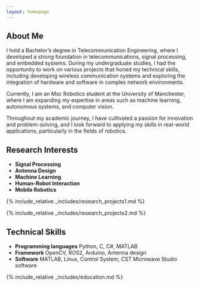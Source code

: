 ```yaml
---
layout: homepage
---
```


## About Me

I hold a Bachelor’s degree in Telecommunication Engineering, where I developed a strong foundation in telecommunications, signal processing, and embedded systems. During my undergraduate studies, I had the opportunity to work on various projects that honed my technical skills, including developing wireless communication systems and exploring the integration of hardware and software in complex network environments.

Currently, I am an Msc Robotics student at the University of Manchester, where I am expanding my expertise in areas such as machine learning, autonomous systems, and computer vision.

Throughout my academic journey, I have cultivated a passion for innovation and problem-solving, and I look forward to applying my skills in real-world applications, particularly in the fields of  robotics.


## Research Interests

- **Signal Processing**
- **Antenna Design**
- **Machine Learning**
- **Human-Robot Interaction**
- **Mobile Robotics**



{% include_relative _includes/research_projects1.md %}


{% include_relative _includes/research_projects2.md %}

[//]: # (## Publications & Working Papers)

[//]: # ()
[//]: # (- **[Sept. 2024]**  **Cheng Z.** EICNet: An End-to-End Efficient Learning-based Image Compression Network[J]. IEEE Access, 2024.)

[//]: # (- **[Sept. 2024]**  **Z. Cheng**, Y. Zhang, “A Comparative Analysis of Traditional and CNN-based Object Recognition Techniques in Robotics,” 2024 IEEE 7th Information Technology, Networking, Electronic and Automation Control Conference&#40;ITNEC&#41;&#40;Accepted&#41;)

[//]: # (- **[Sept. 2024]**  **Z. Cheng**, Y. Zhang, “Based on Machine Learning: Differentiating between Sea Otters and River Otters,” 2024 IEEE 7th Information Technology, Networking, Electronic and Automation Control Conference &#40;ITNEC&#41;&#40;Accepted&#41;)

[//]: # (- **[Sept. 2024]**  Feng, S.; Wang, J.; Li, Z.; Wang, S.; **Cheng, Z.**; Yu, H.; Zhong, J. Research on Move-to-Escape Enhanced Dung Beetle Optimization and Its Applications. Biomimetics 2024, 9, 517. https://doi.org/10.3390/biomimetics9090517)

[//]: # (- **[Sept. 2024]**  Zhao, J.; Abdul Aziz, F.; **Cheng, Z.**; Ujang, N.; Zhang, H.; Xu, J.; Xiao, Y.; Shi, L. Post-Occupancy Evaluation of the Improved Old Residential Neighborhood Satisfaction Using Principal Component Analysis: The Case of Wuxi, China. ISPRS Int. J. Geo-Inf. 2024, 13, 318. https://doi.org/10.3390/ijgi13090318 )

[//]: # (- **[Aug. 2022]**  Zhao, J.; Abdul Aziz, F.; Song, M.; Zhang, H.; Ujang, N.; Xiao, Y.; **Cheng, Z.** Evaluating Visitor Usage and Safety Perception Experiences in National Forest Parks. Land 2024, 13, 1341. https://doi.org/10.3390/land13091341 )

## Technical Skills

- **Programming languages**  Python, C, C#, MATLAB
- **Framework**  OpenCV, ROS2, Arduino, Antenna design
- **Software**  MATLAB, Linux, Control System, CST Microwave Studio software




{% include_relative _includes/education.md %}
